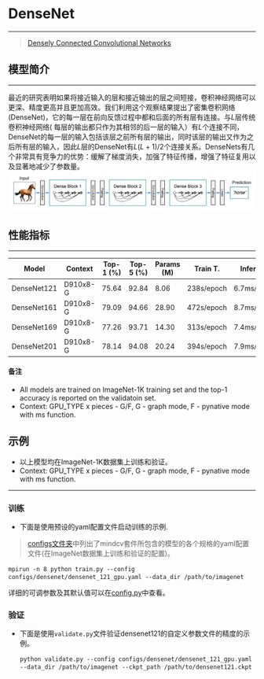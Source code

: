 # DenseNet

***
> [Densely Connected Convolutional Networks](https://arxiv.org/pdf/1608.06993.pdf)

## 模型简介

***
最近的研究表明如果将接近输入的层和接近输出的层之间短接，卷积神经网络可以更深、精度更高并且更加高效。我们利用这个观察结果提出了密集卷积网络(DenseNet)，它的每一层在前向反馈过程中都和后面的所有层有连接。与$L$层传统卷积神经网络(
每层的输出都只作为其相邻的后一层的输入）有$L$个连接不同，DenseNet的每一层的输入包括该层之前所有层的输出，同时该层的输出又作为之后所有层的输入，因此$L$层的DenseNet有$L(L+1)
/2$个连接关系。DenseNets有几个非常具有竞争力的优势：缓解了梯度消失，加强了特征传播，增强了特征复用以及显著地减少了参数量。
![](densenet.png)

## 性能指标

***

| Model       | Context  | Top-1 (%) | Top-5 (%) | Params (M) | Train T.   | Infer T.   | Download  | Config  | Log     |
| ----------- | -------- | --------- | --------- | ---------- | ---------- | ---------- | --------- | ------- | ------- |
| DenseNet121 | D910x8-G | 75.64     | 92.84     | 8.06       | 238s/epoch | 6.7ms/step | [model]() | [cfg]() | [log]() |
| DenseNet161 | D910x8-G | 79.09     | 94.66     | 28.90      | 472s/epoch | 8.7ms/step | [model]() | [cfg]() | [log]() |
| DenseNet169 | D910x8-G | 77.26     | 93.71     | 14.30      | 313s/epoch | 7.4ms/step | [model]() | [cfg]() | [log]() |
| DenseNet201 | D910x8-G | 78.14     | 94.08     | 20.24      | 394s/epoch | 7.9ms/step | [model]() | [cfg]() | [log]() |

#### 备注

- All models are trained on ImageNet-1K training set and the top-1 accuracy is reported on the validatoin set.
- Context: GPU_TYPE x pieces - G/F, G - graph mode, F - pynative mode with ms function.  

## 示例

- 以上模型均在ImageNet-1K数据集上训练和验证。
- Context: GPU_TYPE x pieces - G/F, G - graph mode, F - pynative mode with ms function.  

***

### 训练

- 下面是使用预设的yaml配置文件启动训练的示例.

> [configs文件夹](../../configs)中列出了mindcv套件所包含的模型的各个规格的yaml配置文件(在ImageNet数据集上训练和验证的配置)。

  ```shell
  mpirun -n 8 python train.py --config configs/densenet/densenet_121_gpu.yaml --data_dir /path/to/imagenet
  ```

详细的可调参数及其默认值可以在[config.py](../../config.py)中查看。

### 验证

- 下面是使用`validate.py`文件验证densenet121的自定义参数文件的精度的示例。

  ```shell
  python validate.py --config configs/densenet/densenet_121_gpu.yaml --data_dir /path/to/imagenet --ckpt_path /path/to/densenet121.ckpt
  ```
